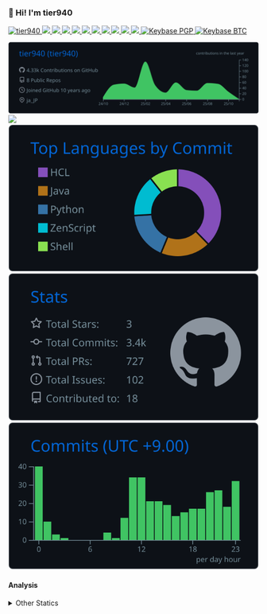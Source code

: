 ### 👋 Hi! I'm tier940

<p align="left"> 
  <a href="https://github.com/tier940/tier940/">
    <img src="https://komarev.com/ghpvc/?username=tier940" alt="tier940" />
  </a>
  <a href="http://twitter.com/tier940">
    <img height="20" src="https://img.shields.io/twitter/follow/tier940?label=Twitter&logo=twitter&style=flat" />
  </a>
  <a href="https://github.com/tier940">
    <img height="20" src="https://img.shields.io/github/followers/tier940?label=follow&logo=github&style=flat" />
  </a>
  <a href="https://www.reddit.com/user/tier940">
    <img height="20" src="https://img.shields.io/reddit/user-karma/combined/tier940?label=Reddit&logo=reddit&style=flat" />
  </a>
  <a href="https://stackoverflow.com/users/17317833/tier940">
    <img height="20" src="https://img.shields.io/stackexchange/stackoverflow/r/17317833?label=StackOverflow&logo=stack-overflow&style=flat" />
  </a>
  <a href="https://zenn.dev/tier940">
    <img height="20" src="https://zenn.badge.nikaera.com/s/tier940/likes" />
  </a>
  <a href="https://zenn.dev/tier940">
    <img height="20" src="https://zenn.badge.nikaera.com/s/tier940/followers" />
  </a>
  <a href="https://zenn.dev/tier940">
    <img height="20" src="https://zenn.badge.nikaera.com/s/tier940/articles" />
  </a>
  <a href="http://qiita.com/tier940">
    <img height="20" src="https://qiita-badge.apiapi.app/s/tier940/posts.svg" />
  </a>
  <a href="http://qiita.com/tier940">
    <img height="20" src="https://qiita-badge.apiapi.app/s/tier940/contributions.svg" />
  </a>
  <a href="https://github.com/tier940/tier940/">
    <img height="20" src="https://github.com/tier940/tier940/actions/workflows/main.yml/badge.svg" />
  </a>
  <a href="https://keybase.io/tier940">
    <img alt="Keybase PGP" src="https://img.shields.io/keybase/pgp/tier940">
  </a>
  <a href="https://keybase.io/tier940">
    <img alt="Keybase BTC" src="https://img.shields.io/keybase/btc/tier940">
  </a>
</p>

[![](https://raw.githubusercontent.com/tier940/tier940/main/profile-summary-card-output/github_dark/0-profile-details.svg)](https://github.com/vn7n24fzkq/github-profile-summary-cards)
[![](https://raw.githubusercontent.com/tier940/tier940/main/profile-summary-card-output/github_dark/1-repos-per-language.svg)](https://github.com/vn7n24fzkq/github-profile-summary-cards) [![](https://raw.githubusercontent.com/tier940/tier940/main/profile-summary-card-output/github_dark/2-most-commit-language.svg)](https://github.com/vn7n24fzkq/github-profile-summary-cards)
[![](https://raw.githubusercontent.com/tier940/tier940/main/profile-summary-card-output/github_dark/3-stats.svg)](https://github.com/vn7n24fzkq/github-profile-summary-cards) [![](https://raw.githubusercontent.com/tier940/tier940/main/profile-summary-card-output/github_dark/4-productive-time.svg)](https://github.com/vn7n24fzkq/github-profile-summary-cards)


#### Analysis
<!-- <img height="150" src="https://github.com/tier940/tier940/blob/master/images/stat.svg" alt="Alternative Text"/> -->

<details>
  <summary>Other Statics</summary>
  <!--START_SECTION:waka-->
![Code Time](http://img.shields.io/badge/Code%20Time-5%2C377%20hrs%2055%20mins-blue)

**🐱 My GitHub Data** 

> 📦 47.0 kB Used in GitHub's Storage 
 > 
> 💼 Opted to Hire
 > 
> 📜 13 Public Repositories 
 > 
> 🔑 6 Private Repositories 
 > 
**I'm an Early 🐤** 

```text
🌞 Morning                2520 commits        ████░░░░░░░░░░░░░░░░░░░░░   16.37 % 
🌆 Daytime                5585 commits        █████████░░░░░░░░░░░░░░░░   36.29 % 
🌃 Evening                5688 commits        █████████░░░░░░░░░░░░░░░░   36.95 % 
🌙 Night                  1599 commits        ███░░░░░░░░░░░░░░░░░░░░░░   10.39 % 
```
📅 **I'm Most Productive on Saturday** 

```text
Monday                   1656 commits        ███░░░░░░░░░░░░░░░░░░░░░░   10.76 % 
Tuesday                  2405 commits        ████░░░░░░░░░░░░░░░░░░░░░   15.62 % 
Wednesday                1862 commits        ███░░░░░░░░░░░░░░░░░░░░░░   12.10 % 
Thursday                 1576 commits        ███░░░░░░░░░░░░░░░░░░░░░░   10.24 % 
Friday                   2221 commits        ████░░░░░░░░░░░░░░░░░░░░░   14.43 % 
Saturday                 2955 commits        █████░░░░░░░░░░░░░░░░░░░░   19.20 % 
Sunday                   2717 commits        ████░░░░░░░░░░░░░░░░░░░░░   17.65 % 
```


📊 **This Week I Spent My Time On** 

```text
🕑︎ Time Zone: Asia/Tokyo

💬 Programming Languages: 
Other                    22 hrs 52 mins      ████████████████░░░░░░░░░   65.70 % 
YAML                     7 hrs 37 mins       █████░░░░░░░░░░░░░░░░░░░░   21.92 % 
Markdown                 2 hrs 9 mins        ██░░░░░░░░░░░░░░░░░░░░░░░   06.18 % 
HCL                      41 mins             █░░░░░░░░░░░░░░░░░░░░░░░░   02.01 % 
Smarty                   31 mins             ░░░░░░░░░░░░░░░░░░░░░░░░░   01.49 % 

🔥 Editors: 
Chrome                   25 hrs 30 mins      ██████████████████░░░░░░░   73.27 % 
VS Code                  9 hrs 18 mins       ███████░░░░░░░░░░░░░░░░░░   26.73 % 

💻 Operating System: 
Windows                  25 hrs 38 mins      ██████████████████░░░░░░░   73.68 % 
Linux                    9 hrs 9 mins        ███████░░░░░░░░░░░░░░░░░░   26.32 % 
```

**I Mostly Code in Java** 

```text
Java                     13 repos            ████████████░░░░░░░░░░░░░   46.43 % 
HCL                      3 repos             ███░░░░░░░░░░░░░░░░░░░░░░   10.71 % 
ZenScript                3 repos             ███░░░░░░░░░░░░░░░░░░░░░░   10.71 % 
Shell                    2 repos             ██░░░░░░░░░░░░░░░░░░░░░░░   07.14 % 
Python                   2 repos             ██░░░░░░░░░░░░░░░░░░░░░░░   07.14 % 
```



**Timeline**

![Lines of Code chart](https://raw.githubusercontent.com/tier940/tier940/main/assets/bar_graph.png)


 Last Updated on 15/03/2025 01:35:27 UTC
<!--END_SECTION:waka-->
</details>

